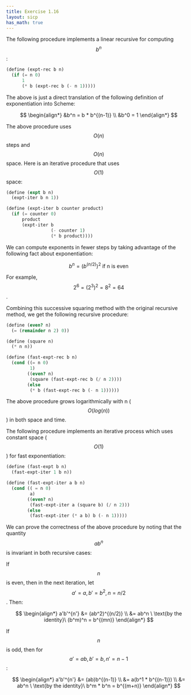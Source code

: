 ```yaml
---
title: Exercise 1.16
layout: sicp
has_math: true
---
```


The following procedure implements a linear recursive for computing $$b^n$$:

```scheme
(define (expt-rec b n)
  (if (= n 0)
      1
      (* b (expt-rec b (- n 1)))))
```

The above is just a direct translation of the following definition of exponentiation into Scheme:

$$
\begin{align*}
&b^n = b * b^{(n-1)} \\
&b^0 = 1
\end{align*}
$$

The above procedure uses $$O(n)$$ steps and $$O(n)$$ space. Here is an iterative procedure that uses $$O(1)$$ space:

```scheme
(define (expt b n)
  (expt-iter b n 1))

(define (expt-iter b counter product)
  (if (= counter 0)
      product
      (expt-iter b
                 (- counter 1)
                 (* b product))))
```

We can compute exponents in fewer steps by taking advantage of the following fact about exponentiation:

$$
b^n = (b^{(n/2)})^2\ \text{if n is even}
$$

For example, $$2^6 = (2^3)^2 = 8^2 = 64$$.

Combining this successive squaring method with the original recursive method, we get the following recursive procedure:

```scheme
(define (even? n)
  (= (remainder n 2) 0))

(define (square n)
  (* n n))

(define (fast-expt-rec b n)
  (cond ((= n 0)
         1)
        ((even? n)
         (square (fast-expt-rec b (/ n 2))))
        (else
         (* b (fast-expt-rec b (- n 1))))))
```

The above procedure grows logarithmically with n ($$O(log (n))$$) in both space and time.

The following procedure implements an iterative process which uses constant space ($$O(1)$$) for fast exponentiation:

```scheme
(define (fast-expt b n)
  (fast-expt-iter 1 b n))

(define (fast-expt-iter a b n)
  (cond (( = n 0)
         a)
        ((even? n)
         (fast-expt-iter a (square b) (/ n 2)))
        (else
         (fast-expt-iter (* a b) b (- n 1)))))
```

We can prove the correctness of the above procedure by noting that the quantity $$ab^n$$ is invariant in both recursive cases:

If $$n$$ is even, then in the next iteration, let $$a'=a, b'=b^2, n=n/2$$. Then:

$$
\begin{align*}
a'b'^{n'} &= (ab^2)^{(n/2)} \\
          &= ab^n \ \text{by the identity}\ (b^m)^n = b^{(mn)}
\end{align*}
$$

If $$n$$ is odd, then for $$a'=ab, b'=b, n'=n-1$$:

$$
\begin{align*}
a'b'^{n'} &= (ab)b^{(n-1)} \\
          &= a(b^1 * b^{(n-1)}) \\
          &= ab^n \ \text{by the identity}\ b^m * b^n = b^{(m+n)}
\end{align*}
$$
